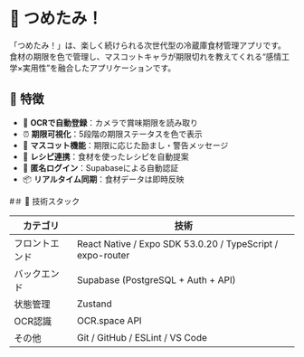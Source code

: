 # 🧊 つめたみ！ 

「つめたみ！」は、楽しく続けられる次世代型の冷蔵庫食材管理アプリです。  
食材の期限を色で管理し、マスコットキャラが期限切れを教えてくれる“感情工学×実用性”を融合したアプリケーションです。

## 📱 特徴

- 📸 **OCRで自動登録**：カメラで賞味期限を読み取り
- ⏰ **期限可視化**：5段階の期限ステータスを色で表示
- 🤖 **マスコット機能**：期限に応じた励まし・警告メッセージ
- 🍳 **レシピ連携**：食材を使ったレシピを自動提案
- 🔐 **匿名ログイン**：Supabaseによる自動認証
- 📦 **リアルタイム同期**：食材データは即時反映

#＃ 🔧 技術スタック

| カテゴリ | 技術 |
|---------|------|
| フロントエンド | React Native / Expo SDK 53.0.20 / TypeScript / expo-router |
| バックエンド | Supabase (PostgreSQL + Auth + API) |
| 状態管理 | Zustand |
| OCR認識 | OCR.space API |
| その他 | Git / GitHub / ESLint / VS Code |
